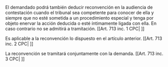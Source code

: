 El demandado podrá también deducir reconvención en la audiencia de contestación cuando el tribunal sea competente para conocer de ella y siempre que no esté sometida a un procedimiento especial y tenga por objeto enervar la acción deducida o esté íntimamente ligada con ella. En caso contrario no se admitirá a tramitación. [[Art. 713 inc. 1 CPC| ]]

Es aplicable a la reconvención lo dispuesto en el artículo anterior. [[Art. 713 inc. 2 CPC| ]]

La reconvención se tramitará conjuntamente con la demanda. [[Art. 713 inc. 3 CPC| ]]